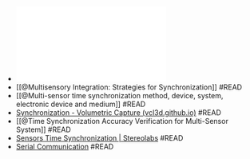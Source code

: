 - ![Time Synchronization](Time_Synchronization.pdf)
- [[@Multisensory Integration: Strategies for Synchronization]] #READ
- [[@Multi-sensor time synchronization method, device, system, electronic device and medium]] #READ
- [Synchronization - Volumetric Capture (vcl3d.github.io)](https://vcl3d.github.io/VolumetricCapture/docs/synchronization/) #READ
- [[@Time Synchronization Accuracy Verification for Multi-Sensor System]] #READ
- [Sensors Time Synchronization | Stereolabs](https://www.stereolabs.com/docs/sensors/time-synchronization/) #READ
- [Serial Communication](https://www.codrey.com/embedded-systems/serial-communication-basics/) #READ